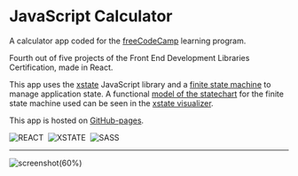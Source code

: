 # JavaScript Calculator

A calculator app coded for the [freeCodeCamp](https://www.freecodecamp.org) learning program.

Fourth out of five projects of the Front End Development Libraries Certification, made in React.

This app uses the [xstate](https://xstate.js.org/docs/) JavaScript library and a [finite state machine](https://en.wikipedia.org/wiki/Finite-state_machine) to manage application state.
A functional [model of the statechart](https://xstate.js.org/viz/?gist=edf865a72430b9f1cf4c291e326dd4bf) for the finite state machine used can be seen in the [xstate visualizer](https://xstate.js.org/viz/).

This app is hosted on [GitHub-pages](https://marcocosta1618.github.io/JavaScript-Calculator/).

![REACT](https://img.shields.io/badge/REACT-grey.svg?&logo=react&logoColor=blue)&nbsp;
![XSTATE](https://img.shields.io/badge/XSTATE-000.svg?&logo=xstate&logoColor=white)&nbsp;
![SASS](https://img.shields.io/badge/SASS-cc6699.svg?&logo=sass&logoColor=white)&nbsp;

---

![screenshot(60%)](https://user-images.githubusercontent.com/78434326/127739817-a576208d-b966-420e-a3e9-82a05675550a.jpg)
